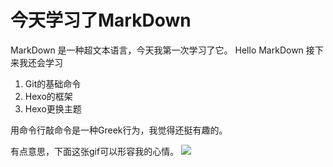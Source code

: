 # 今天学习了MarkDown
MarkDown 是一种超文本语言，今天我第一次学习了它。
Hello MarkDown
接下来我还会学习

1. Git的基础命令
1. Hexo的框架
1. Hexo更换主题

用命令行敲命令是一种Greek行为，我觉得还挺有趣的。

有点意思，下面这张gif可以形容我的心情。
![](https://qgt-style.oss-cn-hangzhou.aliyuncs.com/newcoursep4/g1/g1-2-2/tenor.gif)
